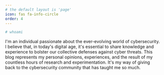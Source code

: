 ```yaml
---
# the default layout is 'page'
icon: fas fa-info-circle
order: 4
---
```


```bash
# whoami
```

I'm an individual passionate about the ever-evolving world of cybersecurity. I believe that, in today's digital age, it's essential to share knowledge and experience to bolster our collective defenses against cyber threats. This blog represents my personal opinions, experiences, and the result of my countless hours of research and experimentation. It's my way of giving back to the cybersecurity community that has taught me so much.